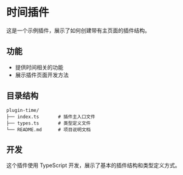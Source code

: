 # 时间插件

这是一个示例插件，展示了如何创建带有主页面的插件结构。

## 功能

- 提供时间相关的功能
- 展示插件页面开发方法

## 目录结构

```
plugin-time/
├── index.ts       # 插件主入口文件
├── types.ts       # 类型定义文件
└── README.md      # 项目说明文档
```

## 开发

这个插件使用 TypeScript 开发，展示了基本的插件结构和类型定义方式。 